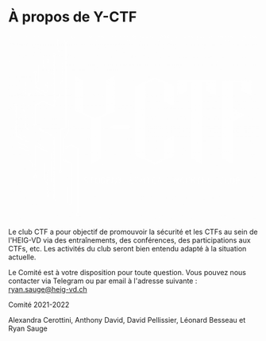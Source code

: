 # À propos de Y-CTF

<img src=".intro.assets/logo.png" alt="Logo2SansFond.png" style="zoom:50%;" />

Le club CTF a pour objectif de promouvoir la sécurité et les CTFs au sein de l'HEIG-VD via des entraînements, des conférences, des participations aux CTFs, etc. Les activités du club seront bien entendu adapté à la situation actuelle.

Le Comité est à votre disposition pour toute question. Vous pouvez nous contacter via Telegram ou par email à l'adresse suivante : ryan.sauge@heig-vd.ch



Comité 2021-2022

Alexandra Cerottini, Anthony David, David Pellissier, Léonard Besseau et Ryan Sauge


